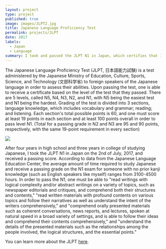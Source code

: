 ```yaml
---
layout: project
type: project
published: true
image: images/JLPT2.jpg
title: Japanese Language Proficiency Test
permalink: projects/JLPT
date: 2017
labels:
  - Japan
  - Language
summary: I took and passed the JLPT N1 in Japan, which certifies that I have fluent understanding of the Japanese language.
---
```


The Japanese Language Proficiency Test (JLPT, 日本語能力試験) is a test administered by the Japanese Ministry of Education, Culture, Sports, Science, and Technology (文部科学省) to foreign speakers of the Japanese language in order to assess their abilities. Upon passing the test, one is able to receive a certificate based on the level of the test that they passed. There are 5 levels, called N5, N4, N3, N2, and N1, with N5 being the easiest test and N1 being the hardest. Grading of the test is divided into 3 sections, language knowledge, which includes vocabulary and grammar; reading; and listening. Each section's total possible points is 60, and one must score at least 19 points in each section and at least 100 points overall in order to pass level N1. (Total for a passing grade in N2 and N3 are 95 and 90 points, respectively, with the same 19-point requirement in every section)

<img class="centered fluid large image" src="http://i.imgur.com/HeGkx1D.png">

After four years in high school and three years in college of studying Japanese, I took the JLPT N1 in Japan on the 2nd of July, 2017, and received a passing score. According to data from the Japanese Language Education Center, the average amount of time required to study Japanese and receive a passing grade on the N1 exam for someone with no prior kanji knowledge (such as English speakers like myself) ranges from 3100-4500 hours. In order to pass the N1, one must be able to "read writings with logical complexity and/or abstract writings on a variety of topics, such as newspaper editorials and critiques, and comprehend both their structures and contents," "read written materials with profound contents on various topics and follow their narratives as well as understand the intent of the writers comprehensively," and "comprehend orally presented materials such as coherent conversations, news reports, and lectures, spoken at natural speed in a broad variety of settings, and is able to follow their ideas and comprehend their contents comprehensively," and "understand the details of the presented materials such as the relationships among the people involved, the logical structures, and the essential points."

You can learn more about the JLPT [here](http://www.jlpt.jp/e/index.html).

